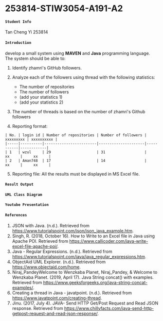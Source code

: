 # 253814-STIW3054-A191-A2
#### ```Student Info```
Tan Cheng Yi 253814

#### ```Introduction```
develop a small system using __MAVEN__ and __Java__ programming language. The system should be able to:
1. Identify zhamri's GitHub followers. 

2. Analyze each of the followers using thread with the following statistics:
   * The number of repositories
   * The number of followers
   * (add your statistics 1)  
   * (add your statistics 2) 

3. The number of threads is based on the number of zhamri's Github followers

4. Reporting format:
```
| No. | login id | Number of repositories | Number of followers | xxxxxxxxx | xxxxxxxxxx |
|-----|----------|------------------------|---------------------|-----------|------------|
| 1   | wzul     | 29                     | 31                  |    xx     |     xx     |
| 2   | Aman748  | 17                     | 14                  |    xx     |     xx     |
```

5. Reporting file: All the results must be displayed in MS Excel file.
#### ```Result Output```

#### ```UML Class Diagram```

#### ```Youtube Presentation```

#### ```References```
1. JSON with Java. (n.d.). Retrieved from https://www.tutorialspoint.com/json/json_java_example.htm.
2. Singh, R. (2018, October 16). How to Write to an Excel file in Java using Apache POI. Retrieved from https://www.callicoder.com/java-write-excel-file-apache-poi/.
3. Java - Regular Expressions. (n.d.). Retrieved from https://www.tutorialspoint.com/java/java_regular_expressions.htm.
4. ObjectAid UML Explorer. (n.d.). Retrieved from https://www.objectaid.com/home.
5. Niraj_PandeyWelcome to Wenzkaba Planet, Niraj_Pandey, & Welcome to Wenzkaba Planet. (2019, April 17). Java String concat() with examples. Retrieved from https://www.geeksforgeeks.org/java-string-concat-examples/.
6. Creating a thread in Java - javatpoint. (n.d.). Retrieved from https://www.javatpoint.com/creating-thread.
7. Jinu. (2017, July 4). JAVA- Send HTTP Get/Post Request and Read JSON response. Retrieved from https://www.chillyfacts.com/java-send-http-getpost-request-and-read-json-response/.

